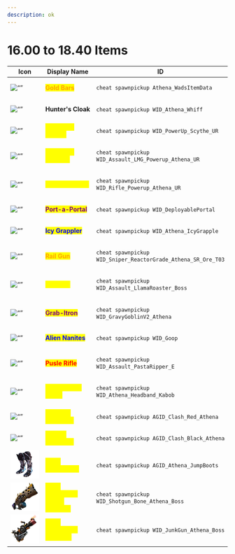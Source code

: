 ```yaml
---
description: ok
---
```


# 16.00 to 18.40 Items

<table data-full-width="true"><thead><tr><th width="186">Icon</th><th width="185.33333333333331">Display Name</th><th>ID</th></tr></thead><tbody><tr><td><img src="https://static.wikia.nocookie.net/fortnite/images/1/11/Bars_(Large)_-_Currency_-_Fortnite.png" alt="“”"> </td><td><mark style="color:orange;"><strong>Gold Bars</strong></mark></td><td><p></p><pre><code>cheat spawnpickup Athena_WadsItemData
</code></pre></td></tr><tr><td><img src="https://static.wikia.nocookie.net/fortnite/images/f/f5/Hunter&#x27;s_Cloak_-_Item_-_Fortnite.png" alt="“”"> </td><td><strong>Hunter's Cloak</strong></td><td><p></p><pre><code>cheat spawnpickup WID_Athena_Whiff
</code></pre></td></tr><tr><td> <img src="https://static.wikia.nocookie.net/fortnite/images/8/8d/Sideways_Scythe_-_Weapon_-_Fortnite.png" alt="“”"> </td><td><mark style="color:yellow;"><strong>Sideways Scythe</strong></mark></td><td><p></p><pre><code>cheat spawnpickup WID_PowerUp_Scythe_UR
</code></pre></td></tr><tr><td><img src="https://static.wikia.nocookie.net/fortnite/images/9/90/Sideways_Minigun_-_Weapon_-_Fortnite.png" alt="“”"> </td><td><mark style="color:yellow;"><strong>Sideways Minigun</strong></mark></td><td><p></p><pre><code>cheat spawnpickup WID_Assault_LMG_Powerup_Athena_UR
</code></pre></td></tr><tr><td><img src="https://static.wikia.nocookie.net/fortnite/images/2/2b/Sideways_Rifle_-_Weapon_-_Fortnite.png" alt="“”"> </td><td><mark style="color:yellow;"><strong>Sideways Rifle</strong></mark></td><td><p></p><pre><code>cheat spawnpickup WID_Rifle_Powerup_Athena_UR
</code></pre></td></tr><tr><td><img src="https://static.wikia.nocookie.net/fortnite_gamepedia/images/6/62/Storm-flip-version1.png/" alt="“”"> </td><td><mark style="color:purple;"><strong>Port-a-Portal</strong></mark></td><td><p></p><pre><code>cheat spawnpickup WID_DeployablePortal
</code></pre></td></tr><tr><td><img src="https://static.wikia.nocookie.net/fortnite/images/0/06/Icy_Grappler_-_Item_-_Fortnite.png" alt="“”"> </td><td><mark style="color:blue;"><strong>Icy Grappler</strong></mark></td><td><p></p><pre><code>cheat spawnpickup WID_Athena_IcyGrapple
</code></pre></td></tr><tr><td><img src="https://static.wikia.nocookie.net/fortnite/images/d/da/Rail_Gun_-_Weapon_-_Fortnite.png" alt="“”"> </td><td><mark style="color:orange;"><strong>Rail Gun</strong></mark></td><td><p></p><pre><code>cheat spawnpickup WID_Sniper_ReactorGrade_Athena_SR_Ore_T03
</code></pre></td></tr><tr><td><img src="https://static.wikia.nocookie.net/fortnite/images/1/14/Kymera_Ray_Gun_-_Weapon_-_Fortnite.png/" alt="“”"> </td><td><mark style="color:yellow;"><strong>Ray Gun</strong></mark></td><td><p></p><pre><code>cheat spawnpickup WID_Assault_LlamaRoaster_Boss
</code></pre></td></tr><tr><td><img src="https://static.wikia.nocookie.net/fortnite/images/3/30/Grab-itron_-_Weapon_-_Fortnite.png/" alt="“”"> </td><td><mark style="color:purple;"><strong>Grab-Itron</strong></mark></td><td><p></p><pre><code>cheat spawnpickup WID_GravyGoblinV2_Athena
</code></pre></td></tr><tr><td><img src="https://static.wikia.nocookie.net/fortnite/images/e/ec/Alien_Nanites_-_Item_-_Fortnite.png" alt="“”"> </td><td><mark style="color:blue;"><strong>Alien Nanites</strong></mark></td><td><p></p><pre><code>cheat spawnpickup WID_Goop
</code></pre></td></tr><tr><td><img src="https://static.wikia.nocookie.net/fortnite/images/5/50/Pulse_Rifle_-_Weapon_-_Fortnite.png/" alt="“”"> </td><td><mark style="color:red;"><strong>Pusle Rifle</strong></mark></td><td><p></p><pre><code>cheat spawnpickup WID_Assault_PastaRipper_E
</code></pre></td></tr><tr><td><img src="https://static.wikia.nocookie.net/fortnite/images/0/07/Paper_Bomb_Kunai_-_Item_-_Fortnite.png" alt="“”"> </td><td><mark style="color:yellow;"><strong>Paper Bomb Kunai</strong></mark></td><td><p></p><pre><code>cheat spawnpickup WID_Athena_Headband_Kabob
</code></pre></td></tr><tr><td><img src="https://static.wikia.nocookie.net/fortnite/images/d/d0/Carnage_Symbiote_-_Item_-_Fortnite.png/" alt="“”"> </td><td><mark style="color:yellow;"><strong>Carnage Symbiote</strong></mark></td><td><p></p><pre><code>cheat spawnpickup AGID_Clash_Red_Athena
</code></pre></td></tr><tr><td><img src="https://static.wikia.nocookie.net/fortnite/images/d/d7/Venom_Symbiote_-_Item_-_Fortnite.png/" alt="“”"> </td><td><mark style="color:yellow;"><strong>Venom Symbiote</strong></mark></td><td><p></p><pre><code>cheat spawnpickup AGID_Clash_Black_Athena
</code></pre></td></tr><tr><td><img src="../.gitbook/assets/image (82).png" alt=""></td><td><mark style="color:yellow;"><strong>Spire Jumpboots</strong></mark></td><td><p></p><pre><code>cheat spawnpickup AGID_Athena_JumpBoots
</code></pre></td></tr><tr><td><img src="../.gitbook/assets/image (83).png" alt=""></td><td><mark style="color:yellow;"><strong>Spire Assassin's Primal Shotgun</strong></mark></td><td><p></p><pre><code>cheat spawnpickup WID_Shotgun_Bone_Athena_Boss
</code></pre></td></tr><tr><td><img src="../.gitbook/assets/image (84).png" alt=""></td><td><mark style="color:yellow;"><strong>Spire Assassin's Recycler</strong></mark></td><td><p></p><pre><code>cheat spawnpickup WID_JunkGun_Athena_Boss
</code></pre></td></tr></tbody></table>
